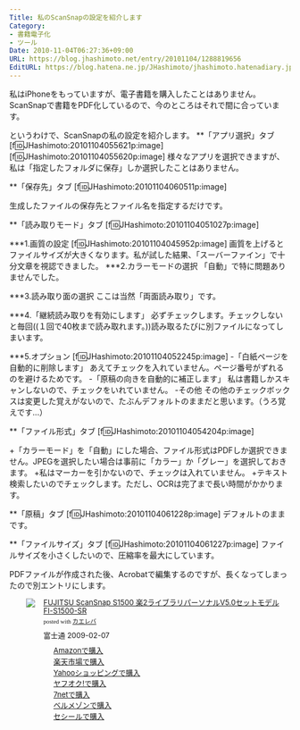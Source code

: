 ```yaml
---
Title: 私のScanSnapの設定を紹介します
Category:
- 書籍電子化
- ツール
Date: 2010-11-04T06:27:36+09:00
URL: https://blog.jhashimoto.net/entry/20101104/1288819656
EditURL: https://blog.hatena.ne.jp/JHashimoto/jhashimoto.hatenadiary.jp/atom/entry/12921228815717258631
---
```


私はiPhoneをもっていますが、電子書籍を購入したことはありません。ScanSnapで書籍をPDF化しているので、今のところはそれで間に合っています。

というわけで、ScanSnapの私の設定を紹介します。
**「アプリ選択」タブ
[f:id:JHashimoto:20101104055621p:image]
[f:id:JHashimoto:20101104055620p:image]
様々なアプリを選択できますが、私は「指定したフォルダに保存」しか選択したことはありません。

**「保存先」タブ
[f:id:JHashimoto:20101104060511p:image]

生成したファイルの保存先とファイル名を指定するだけです。

**「読み取りモード」タブ
[f:id:JHashimoto:20101104051027p:image]

***1.画質の設定
[f:id:JHashimoto:20101104045952p:image]
画質を上げるとファイルサイズが大きくなります。私が試した結果、「スーバーファイン」で十分文章を視認できました。
***2.カラーモードの選択
「自動」で特に問題ありませんでした。

***3.読み取り面の選択
ここは当然「両面読み取り」です。

***4.「継続読み取りを有効にします」
必ずチェックします。チェックしないと毎回((１回で40枚まで読み取れます。))読み取るたびに別ファイルになってしまいます。

***5.オプション
[f:id:JHashimoto:20101104052245p:image]
-「白紙ページを自動的に削除します」
あえてチェックを入れていません。ページ番号がずれるのを避けるためです。
-「原稿の向きを自動的に補正します」
私は書籍しかスキャンしないので、チェックをいれていません。
-その他
その他のチェックボックスは変更した覚えがないので、たぶんデフォルトのままだと思います。（うろ覚えです...）

**「ファイル形式」タブ
[f:id:JHashimoto:20101104054204p:image]

+「カラーモード」を「自動」にした場合、ファイル形式はPDFしか選択できません。JPEGを選択したい場合は事前に「カラー」か「グレー」を選択しておきます。
+私はマーカーを引かないので、チェックは入れていません。
+テキスト検索したいのでチェックします。ただし、OCRは完了まで長い時間がかかります。

**「原稿」タブ
[f:id:JHashimoto:20101104061228p:image]
デフォルトのままです。

**「ファイルサイズ」タブ
[f:id:JHashimoto:20101104061227p:image]
ファイルサイズを小さくしたいので、圧縮率を最大にしています。


PDFファイルが作成された後、Acrobatで編集するのですが、長くなってしまったので別エントリにします。

<div class="kaerebalink-box" style="margin-left:30px;text-align:left;padding-bottom:20px;font-size:small;/zoom: 1;overflow: hidden;"><div class="kaerebalink-image" style="float:left;margin:0 15px 10px 0;"><a href="http://c.af.moshimo.com/af/c/click?a_id=119719&p_id=170&pc_id=185&pl_id=4062&s_v=b5Rz2P0601xu&url=http%3A%2F%2Fwww.amazon.co.jp%2Fexec%2Fobidos%2FASIN%2FB001QXCZ1M%2Fref%3Dnosim" rel="nofollow" target="_blank"><img src="http://ecx.images-amazon.com/images/I/41udkGNWdvL._SL160_.jpg" style="border: none;" /></a></div><div class="kaerebalink-info" style="line-height:120%;/zoom: 1;overflow: hidden;"><div class="kaerebalink-name" style="margin-bottom:10px;line-height:120%"><a href="http://c.af.moshimo.com/af/c/click?a_id=119719&p_id=170&pc_id=185&pl_id=4062&s_v=b5Rz2P0601xu&url=http%3A%2F%2Fwww.amazon.co.jp%2Fexec%2Fobidos%2FASIN%2FB001QXCZ1M%2Fref%3Dnosim" rel="nofollow" target="_blank">FUJITSU ScanSnap S1500 楽2ライブラリパーソナルV5.0セットモデル FI-S1500-SR</a><div class="kaerebalink-powered-date" style="font-size:8pt;margin-top:5px;font-family:verdana;line-height:120%">posted with <a href="http://kaereba.com" rel="nofollow" target="_blank">カエレバ</a></div></div><div class="kaerebalink-detail" style="margin-bottom:5px;"> 富士通 2009-02-07    </div><div class="kaerebalink-link1" style="margin-top:10px;"><div class="shoplinkamazon" style="margin-right:5px;background: url('http://img.yomereba.com/kl.gif') 0 0 no-repeat;padding: 2px 0 2px 18px;white-space: nowrap;"><a href="http://c.af.moshimo.com/af/c/click?a_id=119719&p_id=170&pc_id=185&pl_id=4062&s_v=b5Rz2P0601xu&url=http%3A%2F%2Fwww.amazon.co.jp%2Fgp%2Fsearch%3Fkeywords%3DS1500%2520V5.0%2520FI-S1500-SR%26__mk_ja_JP%3D%2583J%2583%255E%2583J%2583i" rel="nofollow" target="_blank" >Amazonで購入</a></div><div class="shoplinkrakuten" style="margin-right:5px;background: url('http://img.yomereba.com/kl.gif') 0 -50px no-repeat;padding: 2px 0 2px 18px;white-space: nowrap;"><a href="http://c.af.moshimo.com/af/c/click?a_id=119718&p_id=54&pc_id=54&pl_id=616&s_v=b5Rz2P0601xu&url=http%3A%2F%2Fsearch.rakuten.co.jp%2Fsearch%2Fmall%2FS1500%2520V5.0%2520FI-S1500-SR%2F-%2Ff.1-p.1-s.1-sf.0-st.A-v.2%3Fx%3D0" rel="nofollow" target="_blank" title="楽天市場" >楽天市場で購入</a></div><div class="shoplinkyahoo" style="margin-right:5px;background: url('http://img.yomereba.com/kl.gif') 0 -150px no-repeat;padding: 2px 0 2px 18px;white-space: nowrap;"><a href="http://ck.jp.ap.valuecommerce.com/servlet/referral?sid=3107559&pid=882436918&vc_url=http%3A%2F%2Fshopping.search.yahoo.co.jp%2Fsearch%3FuIv%3Don%26ei%3DUTF-8%26tab_ex%3Dcommerce%26slider%3D0%26va%3DS1500%2520V5.0%2520FI-S1500-SR" rel="nofollow"  target="_blank" title="Yahooショッピング" >Yahooショッピングで購入<img src="http://ad.jp.ap.valuecommerce.com/servlet/gifbanner?sid=3107559&pid=882436918" height="1" width="1" border="0"></a></div><div class="shoplinkyahooAuc" style="margin-right:5px;background: url('http://img.yomereba.com/kl.gif') 0 -150px no-repeat;padding: 2px 0 2px 18px;white-space: nowrap;"><a href="http://ck.jp.ap.valuecommerce.com/servlet/referral?sid=3107559&pid=882436926&vc_url=http%3A%2F%2Fauctions.search.yahoo.co.jp%2Fsearch%3Fvo%3D%26ve%3D%26auccat%3D0%26aucminprice%3D%26aucmaxprice%3D%26aucmin_bidorbuy_price%3D%26aucmax_bidorbuy_price%3D%26loc_cd%3D0%26abatch%3D0%26istatus%3D0%26filtered%3D1%26ei%3DUTF-8%26tab_ex%3Dcommerce%26va%3DS1500%2520V5.0%2520FI-S1500-SR" rel="nofollow"  target="_blank" title="ヤフオク!" >ヤフオク!で購入<img src="http://ad.jp.ap.valuecommerce.com/servlet/gifbanner?sid=3107559&pid=882436926" height="1" width="1" border="0"></a></div><div class="shoplinkseven" style="margin-right:5px;background: url('http://img.yomereba.com/kl.gif') 0 -100px no-repeat;padding: 2px 0 2px 18px;white-space: nowrap;"><a href="http://px.a8.net/svt/ejp?a8mat=2BEXC1+3VBGC2+2N1Y+BW8O2&a8ejpredirect=http%3A%2F%2Fwww.7netshopping.jp%2Frelay%2Faffiliate%2FAnotherCompanyEntrance%2F%3FA8_PID%3Ds00000012319001%26VIEW_URL%3Dhttp%253A%252F%252Fwww.7netshopping.jp%252Fall%252Fsearch_result%252F-%252Fbprice%252Foff%252Fsort%252F0%252Fkword_in%252FS1500%252520V5.0%252520FI-S1500-SR%252FallGoods%252Fon%252Fsubmit.x%252F30%252Fdisp_result%252F1%252Fsubmit.y%252F9%252Fprvlg%252Foff%252Fnobuy%252Fon%252FsetProduct%252Foff%252Foop%252Fon%252Fctgy%252Fall%252FfromKeywordSearch%252Ftrue" rel="nofollow" target="_blank" title="セブンネットショッピング" >7netで購入</a></div><div class="shoplinkbellemaison" style="margin-right:5px;background: url('http://img.yomereba.com/kl2.gif') 0 -50px no-repeat;padding: 2px 0 2px 18px;white-space: nowrap;"><a href="http://click.linksynergy.com/fs-bin/click?id=L1Lv9VLjy1k&subid=&offerid=47523.1&type=10&tmpid=1237&RD_PARM1=http%253A%252F%252Fwww.bellemaison.jp%252Fep%252Fsrvlt%252FEPFB00%252FEPFB0024%252FdHdExtSrchProc%253FBELN_SHOP_KBN%253D100%2526KNSK_CTGR_TI%253Dall%2526KNSK_ACT_KBN%253D0%2526KEYWORD%253DS1500%252520V5.0%252520FI-S1500-SR" rel="nofollow" target="_blank" title="ベルメゾン" >ベルメゾンで購入</a></div><div class="shoplinkcecile" style="margin-right:5px;background: url('http://img.yomereba.com/kl2.gif') 0 0 no-repeat;padding: 2px 0 2px 18px;white-space: nowrap;"><a href="http://click.linksynergy.com/fs-bin/click?id=L1Lv9VLjy1k&subid=&offerid=101174.1&type=10&tmpid=1355&RD_PARM1=http%253A%252F%252Fwww.cecile.co.jp%252FPage%252FCmdtyInfo%252FSearch%252FResult.aspx%253Fb%253DS1500%252520V5.0%252520FI-S1500-SR" rel="nofollow" target="_blank" title="cecile" >セシールで購入</a></div></div></div><div class="booklink-footer" style="clear: left"></div></div>
